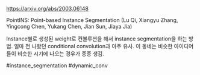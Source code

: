 https://arxiv.org/abs/2003.06148

PointINS: Point-based Instance Segmentation (Lu Qi, Xiangyu Zhang, Yingcong Chen, Yukang Chen, Jian Sun, Jiaya Jia)

Instance별로 생성된 weight로 컨볼루션을 해서 instance segmentation을 하는 방법. 얼마 전 나왔던 conditional convolution과 아주 유사. 이 동네는 비슷한 아이디어들이 비슷한 시기에 나오는 경우가 종종 생김.

#instance_segmentation #dynamic_conv 